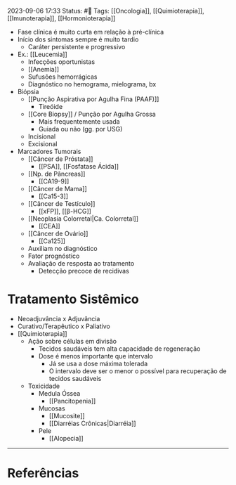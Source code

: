 2023-09-06 17:33
Status: #🌱 
Tags: [[Oncologia]], [[Quimioterapia]], [[Imunoterapia]], [[Hormonioterapia]]
<br/>
- Fase clínica é muito curta em relação à pré-clínica
- Início dos sintomas sempre é muito tardio
	- Caráter persistente e progressivo
- Ex.: [[Leucemia]]
	- Infecções oportunistas
	- [[Anemia]]
	- Sufusões hemorrágicas
	- Diagnóstico no hemograma, mielograma, bx
- Biópsia
	- [[Punção Aspirativa por Agulha Fina (PAAF)]]
		-  Tireóide
	- [[Core Biopsy]] / Punção por Agulha Grossa
		- Mais frequentemente usada
		- Guiada ou não (gg. por USG)
	- Incisional
	- Excisional
- Marcadores Tumorais
	- [[Câncer de Próstata]]
		- [[PSA]], [[Fosfatase Ácida]]
	- [[Np. de Pâncreas]]
		- [[CA19-9]]
	- [[Câncer de Mama]]
		- [[Ca15-3]]
	- [[Câncer de Testículo]]
		- [[xFP]], [[β-HCG]]
	- [[Neoplasia Colorretal|Ca. Colorretal]]
		- [[CEA]]
	- [[Câncer de Ovário]]
		- [[Ca125]]
	- Auxiliam no diagnóstico
	- Fator prognóstico
	- Avaliação de resposta ao tratamento
		- Detecção precoce de recidivas
# Tratamento Sistêmico
- Neoadjuvância x Adjuvância
- Curativo/Terapêutico x Paliativo
- [[Quimioterapia]]
	- Ação sobre células em divisão
		- Tecidos saudáveis tem alta capacidade de regeneração
		- Dose é menos importante que intervalo
			- Já se usa a dose máxima tolerada
			- O intervalo deve ser o menor o possível para recuperação de tecidos saudáveis
	- Toxicidade
		- Medula Óssea
			- [[Pancitopenia]]
		- Mucosas
			- [[Mucosite]]
			- [[Diarréias Crônicas|Diarréia]]
		- Pele
			- [[Alopecia]]
____
# Referências

